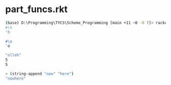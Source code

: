 # part_funcs.rkt

``` sh
(base) D:\Programming\TYCS\Scheme_Programming [main +11 ~0 -0 !]> racket .\part_funcs.rkt
#\h
'h

#\o
'o

"olleh"
5
5
```

```sh
> (string-append "now" "here")
"nowhere"
```
